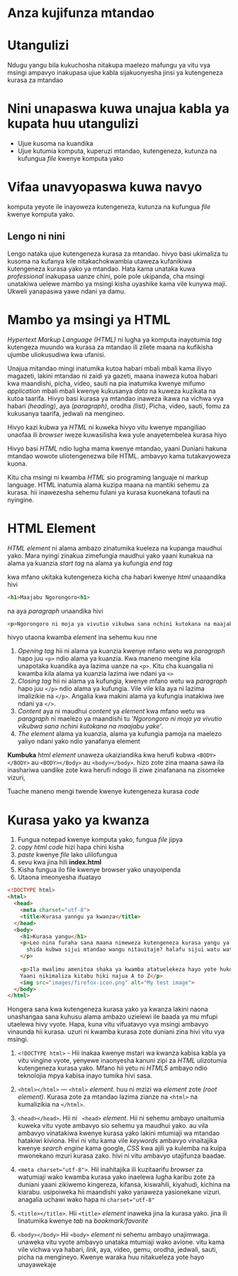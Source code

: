 # Anza kujifunza mtandao

# Utangulizi

Ndugu yangu bila kukuchosha nitakupa maelezo mafungu ya vitu vya msingi ampavyo inakupasa ujue kabla sijakuonyesha jinsi ya kutengeneza kurasa za mtandao

# Nini unapaswa kuwa unajua kabla ya kupata huu utangulizi
* Ujue kusoma na kuandika
* Ujue kutumia komputa, kuperuzi mtandao, kutengeneza, kutunza na kufungua *file* kwenye komputa yako

# Vifaa unavyopaswa kuwa navyo
komputa yeyote ile inayoweza kutengeneza, kutunza na kufungua *file* kwenye komputa yako. 

## Lengo ni nini
Lengo nataka ujue kutengeneza kurasa za mtandao. hivyo basi ukimaliza tu kusoma na kufanya kile nitakachokwambia utaweza kufanikiwa kutengeneza kurasa yako ya mtandao. Hata kama unataka kuwa *professional* inakupasa uanze chini, pole pole ukipanda, cha msingi unatakiwa uelewe mambo ya msingi kisha uyashike kama vile kunywa maji. Ukweli yanapaswa yawe ndani ya damu.

# Mambo ya msingi ya HTML 
*Hypertext Markup Language (HTML)* ni lugha ya komputa inayotumia *tag* kutengeza muundo wa kurasa za mtandao ili zilete maana na kufikisha ujumbe uliokusudiwa kwa ufanisi. 

Unajua mitandao mingi inatumika kutoa habari mbali mbali kama ilivyo magazeti, lakini mtandao ni zaidi ya gazeti, maana inaweza kutoa habari kwa maandishi, picha, video, sauti na pia inatumika kwenye mifumo *application* mbali mbali kwenye kukusanya *data* na kuweza kuzikata na kutoa taarifa. Hivyo basi kurasa ya mtandao inaweza ikawa na vichwa vya habari *(heading)*, aya *(paragraph)*, orodha *(list)*, Picha, video, sauti, fomu za kukusanya taarifa, jedwali na mengineo.

Hivyo kazi kubwa ya *HTML* ni kuweka hivyo vitu kwenye mpangiliao unaofaa ili *browser* iweze kuwasilisha kwa yule anayetembelea kurasa hiyo

Hivyo basi *HTML* ndio lugha mama kwenye mtandao, yaani Duniani hakuna mtandao wowote uliotengenezwa bile HTML. ambavyo kama tutakavyoweza kuona.

Kitu cha msingi ni kwamba *HTML* sio programing languaje ni markup language. HTML inatumia alama kuzipa maana na mantiki sehemu za kurasa. hii inawezesha sehemu fulani ya kurasa kuonekana tofauti na nyingine.

# HTML Element
*HTML element* ni alama ambazo zinatumika kueleza na kupanga maudhui yako. Mara nyingi zinakua zimefungia maudhui yako yaani kunakua na alama ya kuanzia *start tag* na alama ya kufungia *end tag*

kwa mfano ukitaka kutengeneza kicha cha habari kwenye *html* unaaandika hivi

```html
<h1>Maajabu Ngorongoro<h1>
```
na aya *paragraph* unaandika hivi

```html
<p>Ngorongoro ni moja ya vivutio vikubwa sana nchini kutokana na maajabu yake</p>
```

hivyo utaona kwamba *element* ina sehemu kuu nne
1. *Opening tag* hii ni alama ya kuanzia kwenye mfano wetu wa *paragraph* hapo juu `<p>` ndio alama ya kuanzia. Kwa maneno mengine kila unapotaka kuandika aya lazima uanze na `<p>`. Kitu cha kuangalia ni kwamba kila alama ya kuanzia lazima iwe ndani ya `<>`
2. *Closing tag* hii ni alama ya kufungia, kwenye mfano wetu wa *paragraph* hapo juu `</p>` ndio alama ya kufungia. Vile vile kila aya ni lazima imalizikie na `</p>`. Angalia kwa makini alama ya kufungia inatakiwa iwe ndani ya `</>`.
3. *Content* aya ni maudhui *content* ya *element* kwa mfano wetu wa *paragraph* ni maelezo ya maandishi tu *'Ngorongoro ni moja ya vivutio vikubwa sana nchini kutokana na maajabu yake'*.
4. *The element* alama ya kuanzia, alama ya kufungia pamoja na maelezo yaliyo ndani yako ndio yanafanya element

**Kumbuka**
*html element* unaweza ukaiziandika kwa herufi kubwa `<BODY></BODY>` au `<BODY></Body>` au `<body></body>`. hizo zote zina maana sawa ila inashariwa uandike zote kwa herufi ndogo ili ziwe zinafanana na zisomeke vizuri,

Tuache maneno mengi twende kwenye kutengeneza kurasa *code* 

# Kurasa yako ya kwanza
1. Fungua notepad kwenye komputa yako, fungua *file* jipya 
2. *copy html code* hizi hapa chini kisha 
3. *paste* kwenye *file* lako ulilofungua 
4. sevu kwa jina hili **index.html**
5. Kisha fungua ilo file kwenye browser yako unayoipenda
6. Utaona imeonyesha ifuatayo

```html
<!DOCTYPE html>
<html>
  <head>
    <meta charset="utf-8">
    <title>Kurasa yanngu ya kwanza</title>
  </head>
  <body>
    <h1>Kurasa yangu</h1>
    <p>Leo nina furaha sana maana nimeweza kutengeneza kurasa yangu ya kwanza ya mtandao.
      shida kubwa sijui mtandao wangu nitauitaje? halafu sijui watu watawezaji kuufikia
    </p>
    
    <p>Ila mwalimu amenitoa shaka ya kwamba atatuelekeza hayo yote huko mbele.
    Yaani nikimaliza kitabu hiki najua A to Z</p>
    <img src="images/firefox-icon.png" alt="My test image">
  </body>
</html>
```

Hongera sana kwa kutengeneza kurasa yako ya kwanza lakini naona unashangaa sana kuhusu alama ambazo uzielewi ile baada ya mu mfupi utaelewa hivy vyote. Hapa, kuna vitu vifuatavyo vya msingi ambavyo vinaunda hii kurasa. uzuri ni kwamba kurasa zote duniani zina hivi vitu vya msingi.

1. `<!DOCTYPE html>` - Hii inakaa kwenye mstari wa kwanza kabisa kabla ya vitu vingine vyote, yenyewe inaonyesha kanuni zipi za *HTML* ulizotumia kutengeneza kurasa yako. Mfano hii yetu ni *HTML5* ambayo ndio teknolojia mpya kabisa inayo tumika hivi sasa.

2. `<html></html>` —  `<html>` *element*. huu ni mzizi wa *element* zote *(root element)*. Kurasa zote za mtandao lazima zianze na  `<html>` na kumalizikia na `</html>`.
3. `<head></head>`. Hii ni ` <head>` *element*. Hii ni sehemu ambayo unaitumia kuweka vitu vyote ambavyo sio sehemu ya maudhui yako. au vila ambavyo vinatakiwa kwenye kurasa yako lakini mtumiaji wa mtandao hatakiwi kiviona. Hivi ni vitu kama vile *keywords* ambavyo vinaitajika kwenye *search engine* kama google, *CSS* kwa ajili ya kulemba na kuipa mwonekano mzuri kurasa zako. hivi ni vitu ambavyo utajifunza baadae.
4. `<meta charset="utf-8">`. Hii inahitajika ili kuzitaarifu *browser* za watumiaji wako kwamba kurasa yako inaelewa lugha karibu zote za duniani yaani zikiwemo kingereza, kifansa, kiswahili, kiyahudi, kichina na kiarabu. usipoiweka hii maandishi yako yanaweza yasionekane vizuri. anagalia uchawi wako hapa ni `charset="utf-8"`
5. `<title></title>`. Hii `<title>` *element* inaweka jina la kurasa yako. jina ili linatumika kwenye *tab* na *bookmark/favorite*
6. `<body></body>` Hii `<body>` *element*  ni sehemu ambayo unajimwaga. unaweka vitu vyote ambavyo unataka mtumiaji wako avione. vitu kama vile vichwa vya habari, *link*, aya, video, gemu, orodha, jedwali, sauti, picha na mengineyo. Kwenye waraka huu nitakueleza yote hayo unayawekaje


